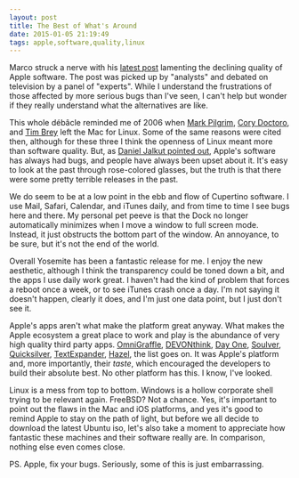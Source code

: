 ```yaml
---
layout: post
title: The Best of What's Around
date: 2015-01-05 21:19:49
tags: apple,software,quality,linux
---
```


Marco struck a nerve with his [latest post][1] lamenting the declining quality of Apple software. The post was picked up by "analysts" and debated on television by a panel of "experts". While I understand the frustrations of those affected by more serious bugs than I've seen, I can't help but wonder if they really understand what the alternatives are like. 

This whole débâcle reminded me of 2006 when [Mark Pilgrim][2], [Cory Doctoro][3], and [Tim Brey][4] left the Mac for Linux. Some of the same reasons were cited then, although for these three I think the openness of Linux meant more than software quality. But, as [Daniel Jalkut pointed out][5], Apple's software has always had bugs, and people have always been upset about it. It's easy to look at the past through rose-colored glasses, but the truth is that there were some pretty terrible releases in the past.  

We do seem to be at a low point in the ebb and flow of Cupertino software. I use Mail, Safari, Calendar, and iTunes daily, and from time to time I see bugs here and there. My personal pet peeve is that the Dock no longer automatically minimizes when I move a window to full screen mode. Instead, it just obstructs the bottom part of the window. An annoyance, to be sure, but it's not the end of the world. 

Overall Yosemite has been a fantastic release for me. I enjoy the new aesthetic, although I think the transparency could be toned down a bit, and the apps I use daily work great. I haven't had the kind of problem that forces a reboot once a week, or to see iTunes crash once a day. I'm not saying it doesn't happen, clearly it does, and I'm just one data point, but I just don't see it. 

Apple's apps aren't what make the platform great anyway. What makes the Apple ecosystem a great place to work and play is the abundance of very high quality third party apps. [OmniGraffle][6], [DEVONthink][7], [Day One][8], [Soulver][9], [Quicksilver][10], [TextExpander][11], [Hazel][12], the list goes on. It was Apple's platform and, more importantly, their *taste*, which encouraged the developers to build their absolute best. No other platform has this. I know, I've looked. 

Linux is a mess from top to bottom. Windows is a hollow corporate shell trying to be relevant again. FreeBSD? Not a chance. Yes, it's important to point out the flaws in the Mac and iOS platforms, and yes it's good to remind Apple to stay on the path of light, but before we all decide to download the latest Ubuntu iso, let's also take a moment to appreciate how fantastic these machines and their software really are. In comparison, nothing else even comes close. 





PS. Apple, fix your bugs. Seriously, some of this is just embarrassing.


[1]: http://www.marco.org/2015/01/04/apple-lost-functional-high-ground
[2]: https://web.archive.org/web/20060613074151/http://diveintomark.org/archives/2006/06/02/when-the-bough-breaks,
[3]: http://boingboing.net/2006/06/29/mark-pilgrims-list-o.html
[4]: http://www.tbray.org/ongoing/When/200x/2006/06/15/Switch-From-Mac
[5]: http://bitsplitting.org/2015/01/05/the-functional-high-ground/
[6]: https://www.omnigroup.com/omnigraffle/
[7]: http://www.devontechnologies.com/products/devonthink/overview.html
[8]: http://dayoneapp.com
[9]: http://acqualia.com/soulver/
[10]: http://jonathanbuys.net/10-14-2013/Quicksilver.html
[11]: http://smilesoftware.com/TextExpander/index.html
[12]: http://www.noodlesoft.com/hazel.php
